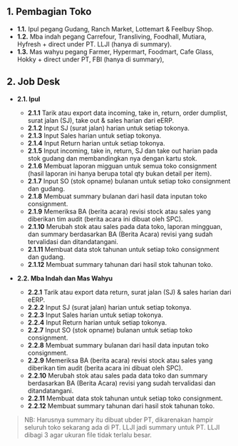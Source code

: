 ## 1. Pembagian Toko

- **1.1.** Ipul pegang Gudang, Ranch Market, Lottemart & Feelbuy Shop.
- **1.2.** Mba indah pegang Carrefour, Transliving, Foodhall, Mutiara, Hyfresh + direct under PT. LLJI (hanya di summary).
- **1.3.** Mas wahyu pegang Farmer, Hypermart, Foodmart, Cafe Glass, Hokky + direct under PT, FBI (hanya di summary),

## 2. Job Desk

- **2.1. Ipul**

  - **2.1.1** Tarik atau export data incoming, take in, return, order dumplist, surat jalan (SJ), take out & sales harian dari eERP.
  - **2.1.2** Input SJ (surat jalan) harian untuk setiap tokonya.
  - **2.1.3** Input Sales harian untuk setiap tokonya.
  - **2.1.4** Input Return harian untuk setiap tokonya.
  - **2.1.5** Input incoming, take in, return, SJ dan take out harian pada stok gudang dan membandingkan nya dengan kartu stok.
  - **2.1.6** Membuat laporan migguan untuk semua toko consignment (hasil laporan ini hanya berupa total qty bukan detail per item).
  - **2.1.7** Input SO (stok opname) bulanan untuk setiap toko consignment dan gudang.
  - **2.1.8** Membuat summary bulanan dari hasil data inputan toko consignment.
  - **2.1.9** Memeriksa BA (berita acara) revisi stock atau sales yang diberikan tim audit (berita acara ini dibuat oleh SPC).
  - **2.1.10** Merubah stok atau sales pada data toko, laporan mingguan, dan summary berdasarkan BA (Berita Acara) revisi yang sudah tervalidasi dan ditandatangani.
  - **2.1.11** Membuat data stok tahunan untuk setiap toko consignment dan gudang.
  - **2.1.12** Membuat summary tahunan dari hasil stok tahunan toko.

- **2.2. Mba Indah dan Mas Wahyu**
  - **2.2.1** Tarik atau export data return, surat jalan (SJ) & sales harian dari eERP.
  - **2.2.2** Input SJ (surat jalan) harian untuk setiap tokonya.
  - **2.2.3** Input Sales harian untuk setiap tokonya.
  - **2.2.4** Input Return harian untuk setiap tokonya.
  - **2.2.7** Input SO (stok opname) bulanan untuk setiap toko consignment.
  - **2.2.8** Membuat summary bulanan dari hasil data inputan toko consignment.
  - **2.2.9** Memeriksa BA (berita acara) revisi stock atau sales yang diberikan tim audit (berita acara ini dibuat oleh SPC).
  - **2.2.10** Merubah stok atau sales pada data toko dan summary berdasarkan BA (Berita Acara) revisi yang sudah tervalidasi dan ditandatangani.
  - **2.2.11** Membuat data stok tahunan untuk setiap toko consignment.
  - **2.2.12** Membuat summary tahunan dari hasil stok tahunan toko.

> NB: Harusnya summary itu dibuat ubder PT, dikarenakan hampir seluruh toko sekarang ada di PT. LLJI jadi summary untuk PT. LLJI dibagi 3 agar ukuran file tidak terlalu besar.
